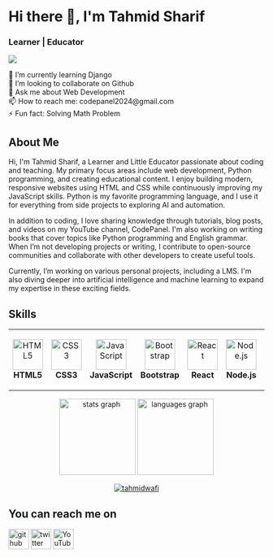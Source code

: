 # Hi there 👋, I'm Tahmid Sharif
### Learner | Educator
![](https://pbs.twimg.com/profile_banners/1818892229093773312/1749708997)

<p>
🌱 I’m currently learning Django <br>
👯 I’m looking to collaborate on Github <br>
💬 Ask me about Web Development <br>
📫 How to reach me: codepanel2024@gmail.com <br>
⚡ Fun fact: Solving Math Problem <br>
</p>

## About Me
Hi, I'm Tahmid Sharif, a Learner and Little Educator passionate about coding and teaching. My primary focus areas include web development, Python programming, and creating educational content. I enjoy building modern, responsive websites using HTML and CSS while continuously improving my JavaScript skills. Python is my favorite programming language, and I use it for everything from side projects to exploring AI and automation.

In addition to coding, I love sharing knowledge through tutorials, blog posts, and videos on my YouTube channel, CodePanel. I'm also working on writing books that cover topics like Python programming and English grammar. When I’m not developing projects or writing, I contribute to open-source communities and collaborate with other developers to create useful tools.

Currently, I’m working on various personal projects, including a LMS. I'm also diving deeper into artificial intelligence and machine learning to expand my expertise in these exciting fields.

## Skills

<table align="center">
<tr>
<td align="center" width="120" height="120">
  <img src="https://skillicons.dev/icons?i=html" width="60" height="60" alt="HTML5" /><br>
  <b>HTML5</b>
</td>
<td align="center" width="120" height="120">
  <img src="https://skillicons.dev/icons?i=css" width="60" height="60" alt="CSS3" /><br>
  <b>CSS3</b>
</td>
<td align="center" width="120" height="120">
  <img src="https://skillicons.dev/icons?i=javascript" width="60" height="60" alt="JavaScript" /><br>
  <b>JavaScript</b>
</td>
<td align="center" width="120" height="120">
  <img src="https://skillicons.dev/icons?i=bootstrap" width="60" height="60" alt="Bootstrap" /><br>
  <b>Bootstrap</b>
</td>
<td align="center" width="120" height="120">
  <img src="https://skillicons.dev/icons?i=react" width="60" height="60" alt="React" /><br>
  <b>React</b>
</td>
<td align="center" width="120" height="120">
  <img src="https://skillicons.dev/icons?i=nodejs" width="60" height="60" alt="Node.js" /><br>
  <b>Node.js</b>
</td>
<td align="center" width="120" height="120">
  <img src="https://skillicons.dev/icons?i=python" width="60" height="60" alt="Python" /><br>
  <b>Python</b>
</td>
<td align="center" width="120" height="120">
  <img src="https://skillicons.dev/icons?i=git" width="60" height="60" alt="Git" /><br>
  <b>Git</b>
</td>
<td align="center" width="120" height="120">
  <img src="https://skillicons.dev/icons?i=github" width="60" height="60" alt="GitHub" /><br>
  <b>GitHub</b>
</td>
<td align="center" width="120" height="120">
  <img src="https://skillicons.dev/icons?i=vscode" width="60" height="60" alt="VS Code" /><br>
  <b>VS Code</b>
</td>
</tr>
</table>

<div align="center">
  <img src="https://github-readme-stats.vercel.app/api?username=tahmidwafi&hide_title=false&hide_rank=false&show_icons=true&include_all_commits=true&count_private=true&disable_animations=false&theme=dracula&locale=en&hide_border=false" height="150" alt="stats graph"  />
  <img src="https://github-readme-stats.vercel.app/api/top-langs?username=tahmidwafi&locale=en&hide_title=false&layout=compact&card_width=320&langs_count=5&theme=dracula&hide_border=false" height="150" alt="languages graph"  />
</div>

<p align="center"> <a href="https://github.com/ryo-ma/github-profile-trophy"><img src="https://github-profile-trophy.vercel.app/?username=tahmidwafi" alt="tahmidwafi" /></a> </p>

## You can reach me on
[<img src='https://cdn.pixabay.com/photo/2022/01/30/13/33/github-6980894_960_720.png' alt='github' height='40'>](https://github.com/Md-TahmidSharifWafi)  [<img src='https://cdn-icons-png.flaticon.com/512/124/124021.png' alt='twitter' height='40'>](https://x.com/TahmidWafi2557)  [<img src='https://cdn-icons-png.freepik.com/256/15707/15707874.png?semt=ais_hybrid' alt='YouTube' height='40'>](https://www.youtube.com/@codepanel2024)
